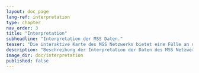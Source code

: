 ```yaml
---
layout: doc_page
lang-ref: interpretation
type: chapter
nav_order: 3
title: "Interpretation"
subheadline: "Interpretation der MSS Daten."
teaser: "Die interaktive Karte des MSS Netzwerks bietet eine Fülle an unterschiedlichen Informationen und Visualisierungen. In diesem Abschnitt werden anhand von Beispielen dargestellt, wie diese Information für eine Interpretation der seismischen Ereignisse verwendet werden kann."
description: "Beschreibung der Interpretation der Daten des MSS Netzwerks."
image_dir: doc/interpretation
published: false
---
```


